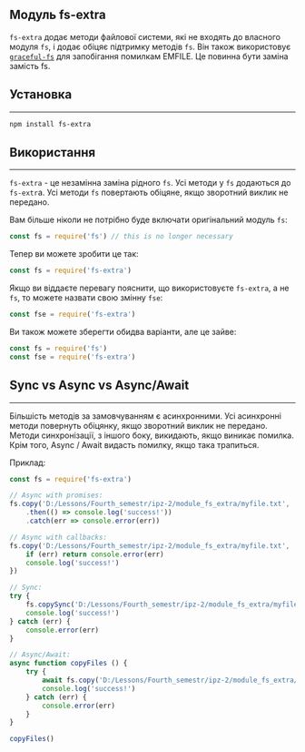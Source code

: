 ## Модуль fs-extra

`fs-extra` додає методи файлової системи, які не входять до власного модуля `fs`, і додає обіцяє підтримку методів `fs`. Він також використовує [`graceful-fs`](https://github.com/isaacs/node-graceful-fs) для запобігання помилкам EMFILE. Це повинна бути заміна замість fs.

## Установка
------------

```bash
npm install fs-extra
```

## Використання 
---------------

`fs-extra` - це незамінна заміна рідного `fs`. Усі методи у `fs` додаються до `fs-extr`a. Усі методи `fs` повертають обіцяне, якщо зворотний виклик не передано.

Вам більше ніколи не потрібно буде включати оригінальний модуль `fs`:

```js
const fs = require('fs') // this is no longer necessary
```

Тепер ви можете зробити це так:

```js
const fs = require('fs-extra')
```

Якщо ви віддаєте перевагу пояснити, що використовуєте `fs-extra`, а не `fs`, то можете назвати свою змінну `fse`:

```js
const fse = require('fs-extra')
```

Ви також можете зберегти обидва варіанти, але це зайве:

```js
const fs = require('fs')
const fse = require('fs-extra')
```

## Sync vs Async vs Async/Await
-------------------------------

Більшість методів за замовчуванням є асинхронними. Усі асинхронні методи повернуть обіцянку, якщо зворотний виклик не передано.
Методи синхронізації, з іншого боку, викидають, якщо виникає помилка.
Крім того, Async / Await видасть помилку, якщо така трапиться.

Приклад:

```js
const fs = require('fs-extra')

// Async with promises:
fs.copy('D:/Lessons/Fourth_semestr/ipz-2/module_fs_extra/myfile.txt', 'D:/Lessons/Fourth_semestr/ipz-2/module_fs_extra/mynewfile1.txt')
    .then(() => console.log('success!'))
    .catch(err => console.error(err))

// Async with callbacks:
fs.copy('D:/Lessons/Fourth_semestr/ipz-2/module_fs_extra/myfile.txt', 'D:/Lessons/Fourth_semestr/ipz-2/module_fs_extra/mynewfile2.txt', err => {
    if (err) return console.error(err)
    console.log('success!')
})

// Sync:
try {
    fs.copySync('D:/Lessons/Fourth_semestr/ipz-2/module_fs_extra/myfile.txt', 'D:/Lessons/Fourth_semestr/ipz-2/module_fs_extra/mynewfile3.txt')
    console.log('success!')
} catch (err) {
    console.error(err)
}

// Async/Await:
async function copyFiles () {
    try {
        await fs.copy('D:/Lessons/Fourth_semestr/ipz-2/module_fs_extra/myfile.txt', 'D:/Lessons/Fourth_semestr/ipz-2/module_fs_extra/mynewfile4.txt')
        console.log('success!')
    } catch (err) {
        console.error(err)
    }
}

copyFiles()
```

